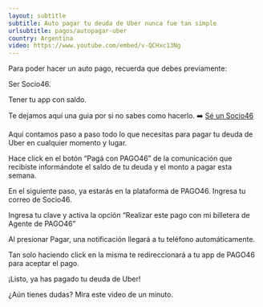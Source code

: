 ```yaml
---
layout: subtitle
subtitle: Auto pagar tu deuda de Uber nunca fue tan simple
urlsubtitle: pagos/autopagar-uber
country: Argentina
video: https://www.youtube.com/embed/v-QCHxc13Ng
---
```

Para poder hacer un auto pago, recuerda que debes previamente:

Ser Socio46.

Tener tu app con saldo.

Te dejamos aquí una guia por si no sabes como hacerlo. ➡️  [Sé un Socio46](https://a3g2b2.emailsp.com/frontend/LandingPage.aspx?idList=2&idLP=4&guid=85cf2362-4b8d-4f40-b0ec-d8812f97e20b)

Aquí contamos paso a paso todo lo que necesitas para pagar tu deuda de Uber en cualquier momento y lugar.

Hace click en el botón “Pagá con PAGO46” de la comunicación que recibiste informándote el saldo de tu deuda y el monto a pagar esta semana.

En el siguiente paso, ya estarás en la plataforma de PAGO46. Ingresa tu correo de Socio46.

Ingresa tu clave y activa la opción “Realizar este pago con mi billetera de Agente de PAGO46”

Al presionar Pagar, una notificación llegará a tu teléfono automáticamente.

Tan solo haciendo click en la misma te redireccionará a tu app de PAGO46 para aceptar el pago.

¡Listo, ya has pagado tu deuda de Uber!

¿Aún tienes dudas? Mira este video de un minuto.